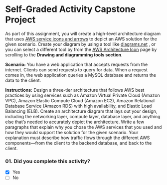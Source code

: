 # Self-Graded Activity Capstone Project


As part of this assignment, you will create a high-level architecture diagram that uses 
[AWS service icons and arrows](https://aws.amazon.com/architecture/icons/) 
to depict an AWS solution for the given scenario. Create your diagram by using a tool like
[diagrams.net](https://app.diagrams.net/?splash=0&libs=aws4) 
, or you can select a different tool by from the 
[AWS Architecture Icon](https://aws.amazon.com/architecture/icons/) 
page by scrolling to the **Drawing and diagramming tools section**.

**Scenario:** You have a web application that accepts requests from the internet. Clients can send requests to query for data. When a request comes in, the web application queries a MySQL database and returns the data to the client.

**Instructions:** Design a three-tier architecture that follows AWS best practices by using services such as Amazon Virtual Private Cloud (Amazon VPC), Amazon Elastic Compute Cloud (Amazon EC2), Amazon Relational Database Service (Amazon RDS) with high availability, and Elastic Load Balancing (ELB). Create an architecture diagram that lays out your design, including the networking layer, compute layer, database layer, and anything else that’s needed to accurately depict the architecture. Write a few paragraphs that explain why you chose the AWS services that you used and how they would support the solution for the given scenario. Your explanation must describe how traffic flows through the different AWS components—from the client to the backend database, and back to the client.


### 01. Did you complete this activity?

- [x] Yes
- [ ] No
